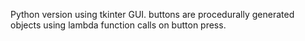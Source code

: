 



Python version using tkinter GUI. buttons are procedurally generated objects using lambda function calls on button press. 



